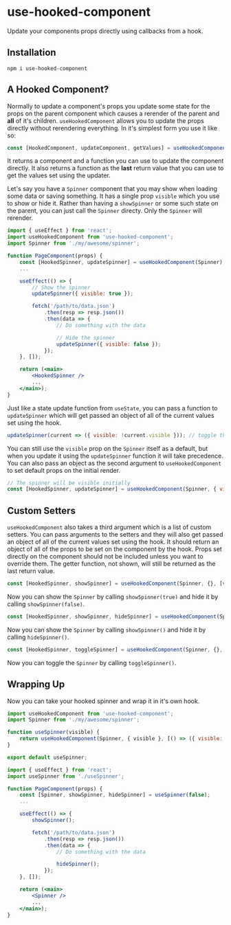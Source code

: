 # use-hooked-component
Update your components props directly using callbacks from a hook.

## Installation
`npm i use-hooked-component`

## A Hooked Component?
Normally to update a component's props you update some state for the props on the parent component which causes a rerender of the parent and **all** of it's children. `useHookedComponent` allows you to update the props directly without rerendering everything. In it's simplest form you use it like so:

```jsx
const [HookedComponent, updateComponent, getValues] = useHookedComponent(SomeComponent);
```

It returns a component and a function you can use to update the component directly. It also returns a function as the **last** return value that you can use to get the values set using the updater.

Let's say you have a `Spinner` component that you may show when loading some data or saving something. It has a single prop `visible` which you use to show or hide it. Rather than having a `showSpinner` or some such state on the parent, you can just call the `Spinner` directy. Only the `Spinner` will rerender.

```jsx
import { useEffect } from 'react';
import useHookedComponent from 'use-hooked-component';
import Spinner from './my/awesome/spinner';

function PageComponent(props) {
    const [HookedSpinner, updateSpinner] = useHookedComponent(Spinner);
    ...

    useEffect(() => {
        // Show the spinner
        updateSpinner({ visible: true });

        fetch('/path/to/data.json')
            .then(resp => resp.json())
            .then(data => {
                // Do something with the data

                // Hide the spinner
                updateSpinner({ visible: false });
            });
    }, []);

    return (<main>
        <HookedSpinner />
        ...
    </main>);
}
```

Just like a state update function from `useState`, you can pass a function to `updateSpinner` which will get passed an object of all of the current values set using the hook.

```jsx
updateSpinner(current => ({ visible: !current.visible })); // toggle the Spinner
```

You can still use the `visible` prop on the `Spinner` itself as a default, but when you update it using the `updateSpinner` function it will take precedence. You can also pass an object as the second argument to `useHookedComponent` to set default props on the initial render.

```jsx
// The spinner will be visible initially
const [HookedSpinner, updateSpinner] = useHookedComponent(Spinner, { visible: true });
```

## Custom Setters
`useHookedComponent` also takes a third argument which is a list of custom setters. You can pass arguments to the setters and they will also get passed an object of all of the current values set using the hook. It should return an object of all of the props to be set on the component by the hook. Props set directly on the component should not be included unless you want to override them. The getter function, not shown, will still be returned as the last return value.

```jsx
const [HookedSpinner, showSpinner] = useHookedComponent(Spinner, {}, [visible => ({ visible })]);
```
Now you can show the `Spinner` by calling `showSpinner(true)` and hide it by calling `showSpinner(false)`.

```jsx
const [HookedSpinner, showSpinner, hideSpinner] = useHookedComponent(Spinner, {}, [() => ({ visible: true }), () => ({ visible: false })]);
```
Now you can show the `Spinner` by calling `showSpinner()` and hide it by calling `hideSpinner()`.

```jsx
const [HookedSpinner, toggleSpinner] = useHookedComponent(Spinner, {}, [current => ({ visible: !current.visible })]);
```
Now you can toggle the `Spinner` by calling `toggleSpinner()`.

## Wrapping Up
Now you can take your hooked spinner and wrap it in it's own hook.

```jsx
import useHookedComponent from 'use-hooked-component';
import Spinner from './my/awesome/spinner';

function useSpinner(visible) {
    return useHookedComponent(Spinner, { visible }, [() => ({ visible: true }), () => ({ visible: false })]);
}

export default useSpinner;
```

```jsx
import { useEffect } from 'react';
import useSpinner from './useSpinner';

function PageComponent(props) {
    const [Spinner, showSpinner, hideSpinner] = useSpinner(false);
    ...

    useEffect(() => {
        showSpinner();

        fetch('/path/to/data.json')
            .then(resp => resp.json())
            .then(data => {
                // Do something with the data

                hideSpinner();
            });
    }, []);

    return (<main>
        <Spinner />
        ...
    </main>);
}
```
